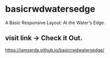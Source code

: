 # basicrwdwatersedge
A Basic Responsive Layout: At the Water's Edge.

## visit link -> Check it Out.
https://iamserda.github.io/basicrwdwatersedge/
